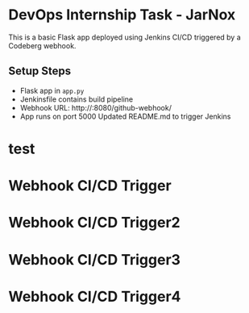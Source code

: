 # DevOps Internship Task - JarNox

This is a basic Flask app deployed using Jenkins CI/CD triggered by a Codeberg webhook.

## Setup Steps
- Flask app in `app.py`
- Jenkinsfile contains build pipeline
- Webhook URL: http://<your-vm-ip>:8080/github-webhook/
- App runs on port 5000
Updated README.md to trigger Jenkins
# test
# Webhook CI/CD Trigger
# Webhook CI/CD Trigger2
# Webhook CI/CD Trigger3
# Webhook CI/CD Trigger4
